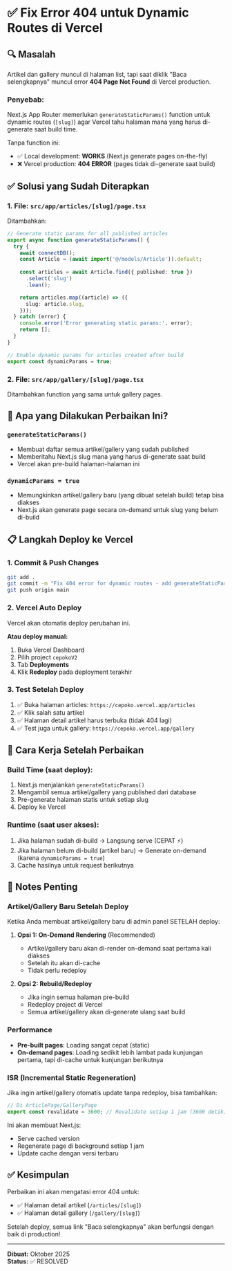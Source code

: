 # ✅ Fix Error 404 untuk Dynamic Routes di Vercel

## 🔍 Masalah

Artikel dan gallery muncul di halaman list, tapi saat diklik "Baca selengkapnya" muncul error **404 Page Not Found** di Vercel production.

### Penyebab:

Next.js App Router memerlukan `generateStaticParams()` function untuk dynamic routes (`[slug]`) agar Vercel tahu halaman mana yang harus di-generate saat build time.

Tanpa function ini:
- ✅ Local development: **WORKS** (Next.js generate pages on-the-fly)
- ❌ Vercel production: **404 ERROR** (pages tidak di-generate saat build)

## ✅ Solusi yang Sudah Diterapkan

### 1. File: `src/app/articles/[slug]/page.tsx`

Ditambahkan:
```typescript
// Generate static params for all published articles
export async function generateStaticParams() {
  try {
    await connectDB();
    const Article = (await import('@/models/Article')).default;
    
    const articles = await Article.find({ published: true })
      .select('slug')
      .lean();

    return articles.map((article) => ({
      slug: article.slug,
    }));
  } catch (error) {
    console.error('Error generating static params:', error);
    return [];
  }
}

// Enable dynamic params for articles created after build
export const dynamicParams = true;
```

### 2. File: `src/app/gallery/[slug]/page.tsx`

Ditambahkan function yang sama untuk gallery pages.

## 🎯 Apa yang Dilakukan Perbaikan Ini?

### `generateStaticParams()`
- Membuat daftar semua artikel/gallery yang sudah published
- Memberitahu Next.js slug mana yang harus di-generate saat build
- Vercel akan pre-build halaman-halaman ini

### `dynamicParams = true`
- Memungkinkan artikel/gallery baru (yang dibuat setelah build) tetap bisa diakses
- Next.js akan generate page secara on-demand untuk slug yang belum di-build

## 📋 Langkah Deploy ke Vercel

### 1. Commit & Push Changes

```bash
git add .
git commit -m "Fix 404 error for dynamic routes - add generateStaticParams"
git push origin main
```

### 2. Vercel Auto Deploy

Vercel akan otomatis deploy perubahan ini.

**Atau deploy manual:**

1. Buka Vercel Dashboard
2. Pilih project `cepokoV2`
3. Tab **Deployments**
4. Klik **Redeploy** pada deployment terakhir

### 3. Test Setelah Deploy

1. ✅ Buka halaman articles: `https://cepoko.vercel.app/articles`
2. ✅ Klik salah satu artikel
3. ✅ Halaman detail artikel harus terbuka (tidak 404 lagi)
4. ✅ Test juga untuk gallery: `https://cepoko.vercel.app/gallery`

## 🔄 Cara Kerja Setelah Perbaikan

### Build Time (saat deploy):
1. Next.js menjalankan `generateStaticParams()`
2. Mengambil semua artikel/gallery yang published dari database
3. Pre-generate halaman statis untuk setiap slug
4. Deploy ke Vercel

### Runtime (saat user akses):
1. Jika halaman sudah di-build → Langsung serve (CEPAT ⚡)
2. Jika halaman belum di-build (artikel baru) → Generate on-demand (karena `dynamicParams = true`)
3. Cache hasilnya untuk request berikutnya

## 📝 Notes Penting

### Artikel/Gallery Baru Setelah Deploy

Ketika Anda membuat artikel/gallery baru di admin panel SETELAH deploy:

1. **Opsi 1: On-Demand Rendering** (Recommended)
   - Artikel/gallery baru akan di-render on-demand saat pertama kali diakses
   - Setelah itu akan di-cache
   - Tidak perlu redeploy

2. **Opsi 2: Rebuild/Redeploy**
   - Jika ingin semua halaman pre-build
   - Redeploy project di Vercel
   - Semua artikel/gallery akan di-generate ulang saat build

### Performance

- **Pre-built pages**: Loading sangat cepat (static)
- **On-demand pages**: Loading sedikit lebih lambat pada kunjungan pertama, tapi di-cache untuk kunjungan berikutnya

### ISR (Incremental Static Regeneration)

Jika ingin artikel/gallery otomatis update tanpa redeploy, bisa tambahkan:

```typescript
// Di ArticlePage/GalleryPage
export const revalidate = 3600; // Revalidate setiap 1 jam (3600 detik)
```

Ini akan membuat Next.js:
- Serve cached version
- Regenerate page di background setiap 1 jam
- Update cache dengan versi terbaru

## ✅ Kesimpulan

Perbaikan ini akan mengatasi error 404 untuk:
- ✅ Halaman detail artikel (`/articles/[slug]`)
- ✅ Halaman detail gallery (`/gallery/[slug]`)

Setelah deploy, semua link "Baca selengkapnya" akan berfungsi dengan baik di production!

---

**Dibuat:** Oktober 2025  
**Status:** ✅ RESOLVED

